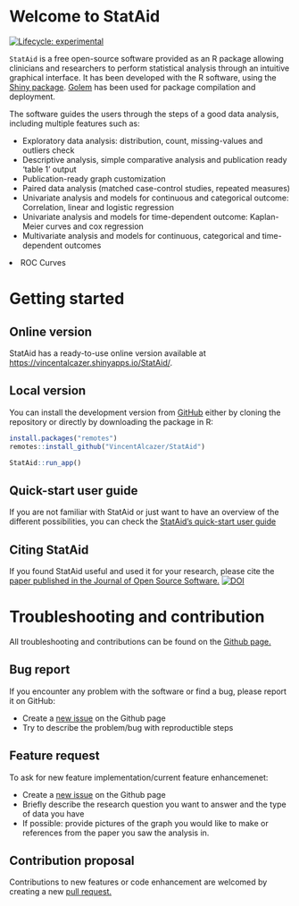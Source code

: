 
<!-- README.md is generated from README.Rmd. Please edit that file -->

# Welcome to StatAid

<!-- badges: start -->

[![Lifecycle:
experimental](https://img.shields.io/badge/lifecycle-experimental-orange.svg)](https://www.tidyverse.org/lifecycle/#experimental)
<!-- badges: end -->

`StatAid` is a free open-source software provided as an R package
allowing clinicians and researchers to perform statistical analysis
through an intuitive graphical interface. It has been developed with the
R software, using the [Shiny package](https://shiny.rstudio.com/).
[Golem](https://github.com/ThinkR-open/golem) has been used for package
compilation and deployment.

The software guides the users through the steps of a good data analysis,
including multiple features such as:
<ul>
<li>
Exploratory data analysis: distribution, count, missing-values and
outliers check
</li>
<li>
Descriptive analysis, simple comparative analysis and publication ready
‘table 1’ output
</li>
<li>
Publication-ready graph customization
</li>
<li>
Paired data analysis (matched case-control studies, repeated measures)
</li>
<li>
Univariate analysis and models for continuous and categorical outcome:
Correlation, linear and logistic regression
</li>
<li>
Univariate analysis and models for time-dependent outcome: Kaplan-Meier
curves and cox regression
</li>
<li>
Multivariate analysis and models for continuous, categorical and
time-dependent outcomes
</li>
</ul>
<li>
ROC Curves
</li>
</ul>

# Getting started

## Online version

StatAid has a ready-to-use online version available at
<https://vincentalcazer.shinyapps.io/StatAid/>.

## Local version

You can install the development version from
[GitHub](https://github.com/VincentAlcazer/StatAid) either by cloning
the repository or directly by downloading the package in R:

``` r
install.packages("remotes")
remotes::install_github("VincentAlcazer/StatAid")

StatAid::run_app()
```

## Quick-start user guide

If you are not familiar with StatAid or just want to have an overview of
the different possibilities, you can check the [StatAid’s quick-start
user
guide](https://github.com/VincentAlcazer/StatAid/blob/master/STATAID_QUICK_START_USER_GUIDE.pdf)

## Citing StatAid

If you found StatAid useful and used it for your research, please cite
the [paper published in the Journal of Open Source
Software.](https://joss.theoj.org/papers/10.21105/joss.02630)
[![DOI](https://joss.theoj.org/papers/10.21105/joss.02630/status.svg)](https://doi.org/10.21105/joss.02630)

# Troubleshooting and contribution

All troubleshooting and contributions can be found on the [Github
page.](https://github.com/VincentAlcazer/StatAid/issues)

## Bug report

If you encounter any problem with the software or find a bug, please
report it on GitHub:

-   Create a [new
    issue](https://github.com/VincentAlcazer/StatAid/issues) on the
    Github page
-   Try to describe the problem/bug with reproductible steps

## Feature request

To ask for new feature implementation/current feature enhancemenet:

-   Create a [new
    issue](https://github.com/VincentAlcazer/StatAid/issues) on the
    Github page
-   Briefly describe the research question you want to answer and the
    type of data you have
-   If possible: provide pictures of the graph you would like to make or
    references from the paper you saw the analysis in.

## Contribution proposal

Contributions to new features or code enhancement are welcomed by
creating a new [pull
request.](https://github.com/VincentAlcazer/StatAid/pulls)
